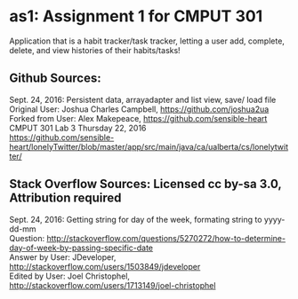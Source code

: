# as1: Assignment 1 for CMPUT 301
Application that is a habit tracker/task tracker, letting a user add, complete, delete, and view histories of their habits/tasks!

Github Sources:
--------------------------------------------------------------

Sept. 24, 2016: Persistent data, arrayadapter and list view, save/ load file <br />
	Original User: Joshua Charles Campbell, https://github.com/joshua2ua <br />
	Forked from User: Alex Makepeace, https://github.com/sensible-heart <br />
	CMPUT 301 Lab 3 Thursday 22, 2016 <br />
	https://github.com/sensible-heart/lonelyTwitter/blob/master/app/src/main/java/ca/ualberta/cs/lonelytwitter/ <br />




Stack Overflow Sources: Licensed cc by-sa 3.0, Attribution required
--------------------------------------------------------------

Sept. 24, 2016: Getting string for day of the week, formating string to yyyy-dd-mm <br />
	Question: http://stackoverflow.com/questions/5270272/how-to-determine-day-of-week-by-passing-specific-date <br />
	Answer by User: JDeveloper, http://stackoverflow.com/users/1503849/jdeveloper <br />
	Edited by User: Joel Christophel, http://stackoverflow.com/users/1713149/joel-christophel <br />
